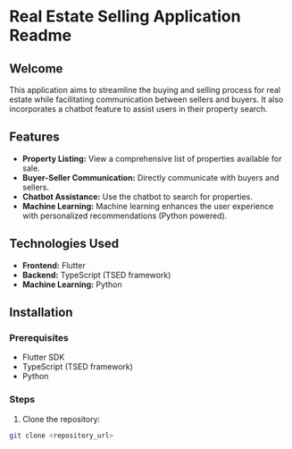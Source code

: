 # Real Estate Selling Application Readme

## Welcome

This application aims to streamline the buying and selling process for real estate while facilitating communication between sellers and buyers. It also incorporates a chatbot feature to assist users in their property search.

## Features

- **Property Listing:** View a comprehensive list of properties available for sale.
- **Buyer-Seller Communication:** Directly communicate with buyers and sellers.
- **Chatbot Assistance:** Use the chatbot to search for properties.
- **Machine Learning:** Machine learning enhances the user experience with personalized recommendations (Python powered).

## Technologies Used

- **Frontend:** Flutter
- **Backend:** TypeScript (TSED framework)
- **Machine Learning:** Python

## Installation

### Prerequisites

- Flutter SDK
- TypeScript (TSED framework)
- Python

### Steps

1. Clone the repository:

```bash
git clone <repository_url>
